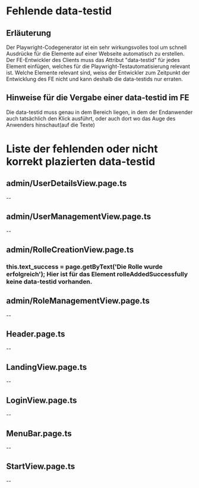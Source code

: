 # Fehlende data-testid
## Erläuterung
Der Playwright-Codegenerator ist ein sehr wirkungsvolles tool um schnell Ausdrücke für die Elemente auf einer Webseite automatisch zu erstellen.
Der FE-Entwickler des Clients muss das Attribut "data-testid" für jedes Element einfügen, welches für die Playwright-Testautomatisierung relevant ist.
Welche Elemente relevant sind, weiss der Entwickler zum Zeitpunkt der Entwicklung des FE nicht und kann deshalb die data-testids nur erraten.

## Hinweise für die Vergabe einer data-testid im FE
Die data-testid muss genau in dem Bereich liegen, in dem der Endanwender auch tatsächlich den Klick ausführt, oder auch dort wo das Auge des Anwenders hinschaut(auf die Texte)

# Liste der fehlenden oder nicht korrekt plazierten data-testid
## admin/UserDetailsView.page.ts
--

## admin/UserManagementView.page.ts
--

## admin/RolleCreationView.page.ts
### this.text_success = page.getByText('Die Rolle wurde erfolgreich'); Hier ist für das Element rolleAddedSuccessfully keine data-testid vorhanden.

## admin/RoleManagementView.page.ts
--

## Header.page.ts
--

## LandingView.page.ts
--

## LoginView.page.ts
--

## MenuBar.page.ts
--

## StartView.page.ts
--

